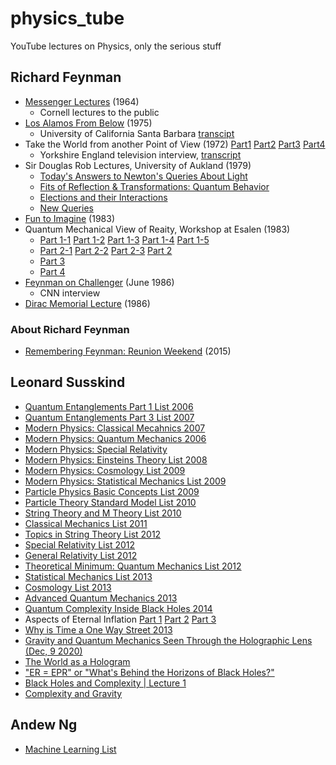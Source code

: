 # physics_tube
YouTube lectures on Physics, only the serious stuff

## Richard Feynman

- [Messenger Lectures](https://www.feynmanlectures.caltech.edu/messenger.html) (1964)
    - Cornell lectures to the public
- [Los Alamos From Below](https://www.youtube.com/watch?v=uY-u1qyRM5w) (1975)
    - University of California Santa Barbara [transcipt](http://calteches.library.caltech.edu/34/3/FeynmanLosAlamos.htm)
- Take the World from another Point of View (1972) [Part1](https://www.youtube.com/watch?v=PsgBtOVzHKI) [Part2](https://www.youtube.com/watch?v=xnzB_IHGyjg&t=1s) [Part3](https://www.youtube.com/watch?v=uNOghidK2TY) [Part4](https://www.youtube.com/watch?v=mvqwm6RbxcQ)
    - Yorkshire England television interview, [transcript](https://calteches.library.caltech.edu/35/2/PointofView.htm)
- Sir Douglas Rob Lectures, University of Aukland (1979)
    - [Today's Answers to Newton's Queries About Light](https://www.youtube.com/watch?v=Alj6q4Y0TNE)
    - [Fits of Reflection & Transformations: Quantum Behavior](https://www.youtube.com/watch?v=DaSKMeoal7k)
    - [Elections and their Interactions](https://www.youtube.com/watch?v=UZwdjvJlgoA)
    - [New Queries](https://www.youtube.com/watch?v=6-Wk9PCJQbg)
- [Fun to Imagine](https://www.youtube.com/watch?v=P1ww1IXRfTA) (1983)
- Quantum Mechanical View of Reaity, Workshop at Esalen (1983)
    - [Part 1-1](https://www.youtube.com/watch?v=72us6pnbEvE) [Part 1-2](https://www.youtube.com/watch?v=ytGo85BZUww) [Part 1-3](https://www.youtube.com/watch?v=AyejXtZrGb0) [Part 1-4](https://www.youtube.com/watch?v=hWTbtXgqYMo) [Part 1-5](https://www.youtube.com/watch?v=PsQfPDG46cs&t=6s) 
    - [Part 2-1](https://www.youtube.com/watch?v=Ec03o-7rHLw) [Part 2-2](https://www.youtube.com/watch?v=i4-sz59-Cis) [Part 2-3](https://www.youtube.com/watch?v=u0LVRgKTPP8) [Part 2](https://www.youtube.com/watch?v=xNF_3KdpdrY)
    - [Part 3](https://www.youtube.com/watch?v=YWIYnLCZWa8&list=PLZlQy6FlDBO1OZbXNJP9uRdkOixBDOaIv&index=13)
    - [Part 4](https://www.youtube.com/watch?v=rZvgGekvHes&list=PLZlQy6FlDBO1OZbXNJP9uRdkOixBDOaIv&index=14)
- [Feynman on Challenger](https://www.youtube.com/watch?v=4kpDg7MjHps) (June 1986)
    - CNN interview
- [Dirac Memorial Lecture](https://www.youtube.com/watch?v=cKzzG5DS6V8) (1986)

### About Richard Feynman

- [Remembering Feynman: Reunion Weekend](https://www.youtube.com/watch?v=S0Q80twy11Q) (2015)

## Leonard Susskind

- [Quantum Entanglements Part 1 List 2006](https://www.youtube.com/playlist?list=PLA27CEA1B8B27EB67)
- [Quantum Entanglements Part 3 List 2007](https://www.youtube.com/playlist?list=PL5F9D6DB4231291BE)
- [Modern Physics: Classical Mecahnics 2007](https://www.youtube.com/playlist?list=PL189C0DCE90CB6D81)
- [Modern Physics: Quantum Mechanics 2006](https://www.youtube.com/playlist?list=PLA27CEA1B8B27EB67)
- [Modern Physics: Special Relativity](https://www.youtube.com/playlist?list=PLCCD6C043FEC59772)
- [Modern Physics: Einsteins Theory List 2008](https://www.youtube.com/playlist?list=PL6C8BDEEBA6BDC78D)
- [Modern Physics: Cosmology List 2009](https://www.youtube.com/playlist?list=PL888811AA667C942F)
- [Modern Physics: Statistical Mechanics List 2009](https://www.youtube.com/playlist?list=PLB72416C707D85AB0)
- [Particle Physics Basic Concepts List 2009](https://www.youtube.com/playlist?list=PLF363FFF951EC0673)
- [Particle Theory Standard Model List 2010](https://www.youtube.com/playlist?list=PL8BCB4981DD1A0108)
- [String Theory and M Theory List 2010](https://www.youtube.com/playlist?list=PL47F408D36D4CF129)
- [Classical Mechanics List 2011](https://www.youtube.com/playlist?list=PL47F408D36D4CF129)
- [Topics in String Theory List 2012](https://www.youtube.com/playlist?list=PL701CD168D02FF56F)
- [Special Relativity List 2012](https://www.youtube.com/playlist?list=PLD9DDFBDC338226CA)
- [General Relativity List 2012](https://www.youtube.com/playlist?list=PLpGHT1n4-mAvcXwzOIz3dHnGZaQP1LEib)
- [Theoretical Minimum: Quantum Mechanics List 2012](https://www.youtube.com/playlist?list=PL701CD168D02FF56F)
- [Statistical Mechanics List 2013](https://www.youtube.com/playlist?list=PLpGHT1n4-mAsJ123W3fjPzvlDHOvIhHA0)
- [Cosmology List 2013](https://www.youtube.com/playlist?list=PLpGHT1n4-mAuVGJ2E1uF9GSwLsx7p1xtm)
- [Advanced Quantum Mechanics 2013](https://www.youtube.com/playlist?list=PLpGHT1n4-mAsmMxmSX0LCaXIXT2PmU85m)
- [Quantum Complexity Inside Black Holes 2014](https://www.youtube.com/watch?v=FpSriHE1r4E&list=RDLV6OXdhV5BOcY&index=20)
- Aspects of Eternal Inflation [Part 1](https://www.youtube.com/watch?v=18VfbG8ty18) [Part 2](https://www.youtube.com/watch?v=eXQXAawwfgI&list=RDLV6OXdhV5BOcY&index=17) [Part 3](https://www.youtube.com/watch?v=h8aPv5keW9s)
- [Why is Time a One Way Street 2013](https://www.youtube.com/watch?v=h8aPv5keW9s)
- [Gravity and Quantum Mechanics Seen Through the Holographic Lens (Dec, 9 2020)](https://www.youtube.com/watch?v=GCiF79_LQr8&list=RDLV6OXdhV5BOcY&index=15)
- [The World as a Hologram](https://www.youtube.com/watch?v=2DIl3Hfh9tY&list=RDLV6OXdhV5BOcY&index=14)
- ["ER = EPR" or "What's Behind the Horizons of Black Holes?"](https://www.youtube.com/watch?v=OBPpRqxY8Uw)
- [Black Holes and Complexity | Lecture 1 ](https://www.youtube.com/watch?v=ZJcrJE23Sls&list=RDLVZJcrJE23Sls&start_radio=1)
- [Complexity and Gravity](https://www.youtube.com/watch?v=6OXdhV5BOcY&list=RDLVZJcrJE23Sls&index=2)

## Andew Ng

- [Machine Learning List](https://www.youtube.com/playlist?list=PLA89DCFA6ADACE599)
